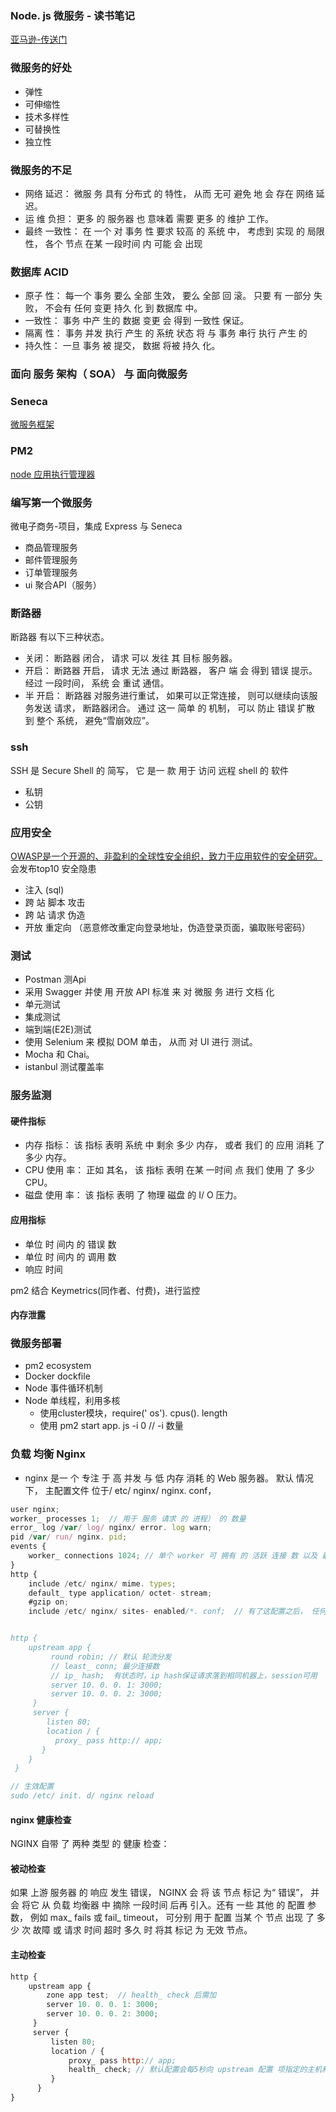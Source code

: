 ### Node. js 微服务 - 读书笔记
[亚马逊-传送门](https://www.amazon.cn/dp/B01MXY8ARP/ref=sr_1_1?ie=UTF8&qid=1517230090&sr=8-1&keywords=nodejs%E5%BE%AE%E6%9C%8D%E5%8A%A1)

### 微服务的好处
- 弹性
- 可伸缩性
- 技术多样性
- 可替换性
- 独立性

### 微服务的不足
- 网络 延迟： 微服 务 具有 分布式 的 特性， 从而 无可 避免 地 会 存在 网络 延迟。
-  运 维 负担： 更多 的 服务器 也 意味着 需要 更多 的 维护 工作。
-  最终 一致性： 在 一个 对 事务 性 要求 较高 的 系统 中， 考虑到 实现 的 局限性， 各个 节点 在某 一段时间 内 可能 会 出现

### 数据库 ACID
-  原子 性： 每一个 事务 要么 全部 生效， 要么 全部 回 滚。 只要 有 一部分 失败， 不会有 任何 变更 持久 化 到 数据库 中。
-  一致性： 事务 中产 生的 数据 变更 会 得到 一致性 保证。
-   隔离 性： 事务 并发 执行 产生 的 系统 状态 将 与 事务 串行 执行 产生 的
-  持久性： 一旦 事务 被 提交， 数据 将被 持久 化。

### 面向 服务 架构（ SOA） 与 面向微服务


### Seneca
[微服务框架](http://senecajs.org/)


### PM2
[node 应用执行管理器](http://pm2.keymetrics.io/)


### 编写第一个微服务
微电子商务-项目，集成 Express 与 Seneca
- 商品管理服务
- 邮件管理服务
- 订单管理服务
- ui 聚合API（服务）


### 断路器
断路器 有以下三种状态。
- 关闭： 断路器 闭合， 请求 可以 发往 其 目标 服务器。
- 开启： 断路器 开启， 请求 无法 通过 断路器， 客户 端 会 得到 错误 提示。 经过 一段时间， 系统 会 重试 通信。
- 半 开启： 断路器 对服务进行重试， 如果可以正常连接， 则可以继续向该服务发送 请求， 断路器闭合。
通过 这一 简单 的 机制， 可以 防止 错误 扩散 到 整个 系统， 避免“雪崩效应”。


### ssh
SSH 是 Secure Shell 的 简写， 它 是一 款 用于 访问 远程 shell 的 软件
- 私钥
- 公钥

### 应用安全
[OWASP是一个开源的、非盈利的全球性安全组织，致力于应用软件的安全研究。](https://github.com/OWASP)
会发布top10 安全隐患

- 注入 (sql)
- 跨 站 脚本 攻击
- 跨 站 请求 伪造
- 开放 重定向 （恶意修改重定向登录地址，伪造登录页面，骗取账号密码）


### 测试
- Postman 测Api
- 采用 Swagger 并使 用 开放 API 标准 来 对 微服 务 进行 文档 化
- 单元测试
- 集成测试
- 端到端(E2E)测试
- 使用 Selenium 来 模拟 DOM 单击， 从而 对 UI 进行 测试。
- Mocha 和 Chai。
- istanbul 测试覆盖率

### 服务监测
#### 硬件指标
 - 内存 指标： 该 指标 表明 系统 中 剩余 多少 内存， 或者 我们 的 应用 消耗 了 多少 内存。
 -  CPU 使用 率： 正如 其名， 该 指标 表明 在某 一时间 点 我们 使用 了 多少 CPU。
 -  磁盘 使用 率： 该 指标 表明 了 物理 磁盘 的 I/ O 压力。

#### 应用指标
- 单位 时 间内 的 错误 数
- 单位 时 间内 的 调用 数
- 响应 时间

pm2 结合 Keymetrics(同作者、付费)，进行监控

#### 内存泄露


### 微服务部署
- pm2 ecosystem
- Docker dockfile
- Node 事件循环机制
- Node 单线程，利用多核
	- 使用cluster模块，require(' os'). cpus(). length
	- 使用 pm2 start app. js -i 0    // -i 数量

### 负载 均衡 Nginx
- nginx 是一 个 专注 于 高 并发 与 低 内存 消耗 的 Web 服务器。
默认 情况下， 主配置文件 位于/ etc/ nginx/ nginx. conf，
``` js
user nginx;
worker_ processes 1;  // 用于 服务 请求 的 进程） 的 数量
error_ log /var/ log/ nginx/ error. log warn;
pid /var/ run/ nginx. pid;
events {
	worker_ connections 1024; // 单个 worker 可 拥有 的 活跃 连接 数 以及 最后 的 HTTP 配置。
}
http {
	include /etc/ nginx/ mime. types;
	default_ type application/ octet- stream;
	#gzip on;
	include /etc/ nginx/ sites- enabled/*. conf;  // 有了这配置之后， 任何在该指定目录下的以. conf结尾的文件都将成为NGINX配置的一部分。


http {
	upstream app {
		 round robin; // 默认 轮流分发
		 // least_ conn; 最少连接数
		 // ip_ hash;  有状态时，ip hash保证请求落到相同机器上，session可用
		 server 10. 0. 0. 1: 3000;
		 server 10. 0. 0. 2: 3000;
	 }
	 server {
		listen 80;
		location / {
		  proxy_ pass http:// app;
	   }
    }
 }

// 生效配置
sudo /etc/ init. d/ nginx reload
```

#### nginx 健康检查
NGINX 自带 了 两种 类型 的 健康 检查：

####  被动检查
如果 上游 服务器 的 响应 发生 错误， NGINX 会 将 该 节点 标记 为“ 错误”， 并 会 将它 从 负载 均衡器 中 摘除 一段时间 后再 引入。还有 一些 其他 的 配置 参数， 例如 max_ fails 或 fail_ timeout， 可分别 用于 配置 当某 个 节点 出现 了 多少 次 故障 或 请求 时间 超时 多久 时 将其 标记 为 无效 节点。


####  主动检查
``` js
http {
	upstream app {
		zone app test;  // health_ check 后需加
		server 10. 0. 0. 1: 3000;
		server 10. 0. 0. 2: 3000;
	 }
	 server {
		 listen 80;
		 location / {
			 proxy_ pass http:// app;
			 health_ check; // 默认配置会每5秒向 upstream 配置 项指定的主机和端口发起连接。
		 }
	  }
}

```